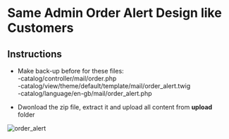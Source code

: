 # Same Admin Order Alert Design like Customers

## Instructions

 - Make back-up before for these files:<br>
    -catalog/controller/mail/order.php<br>
    -catalog/view/theme/default/template/mail/order_alert.twig<br>
    -catalog/language/en-gb/mail/order_alert.php
 
 - Dwonload the zip file, extract it and upload all content from <b>upload</b> folder
 
 ![order_alert](https://user-images.githubusercontent.com/14251939/209466718-52862de2-006f-4163-85f4-35efe3422f22.png)
